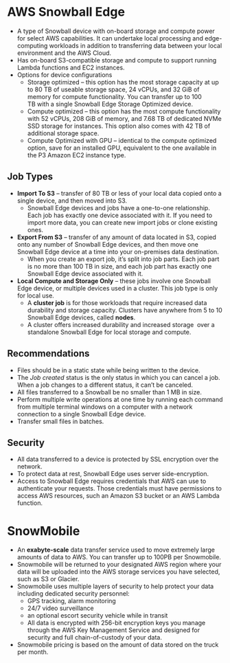 # AWS Snowball Edge

- A type of Snowball device with on-board storage and compute power for select AWS capabilities. It can undertake local processing and edge-computing workloads in addition to transferring data between your local environment and the AWS Cloud.
- Has on-board S3-compatible storage and compute to support running Lambda functions and EC2 instances.
- Options for device configurations
  - Storage optimized – this option has the most storage capacity at up to 80 TB of useable storage space, 24 vCPUs, and 32 GiB of memory for compute functionality. You can transfer up to 100 TB with a single Snowball Edge Storage Optimized device.
  - Compute optimized – this option has the most compute functionality with 52 vCPUs, 208 GiB of memory, and 7.68 TB of dedicated NVMe SSD storage for instances. This option also comes with 42 TB of additional storage space.
  - Compute Optimized with GPU – identical to the compute optimized option, save for an installed GPU, equivalent to the one available in the P3 Amazon EC2 instance type.

## **Job Types**

- **Import To S3** – transfer of 80 TB or less of your local data copied onto a single device, and then moved into S3.
  - Snowball Edge devices and jobs have a one-to-one relationship. Each job has exactly one device associated with it. If you need to import more data, you can create new import jobs or clone existing ones.
- **Export From S3** – transfer of any amount of data located in S3, copied onto any number of Snowball Edge devices, and then move one Snowball Edge device at a time into your on-premises data destination.
  - When you create an export job, it’s split into job parts. Each job part is no more than 100 TB in size, and each job part has exactly one Snowball Edge device associated with it.
- **Local Compute and Storage Only** – these jobs involve one Snowball Edge device, or multiple devices used in a cluster. This job type is only for local use.
  - A **cluster job** is for those workloads that require increased data durability and storage capacity. Clusters have anywhere from 5 to 10 Snowball Edge devices, called **nodes**.
  - A cluster offers increased durability and increased storage  over a standalone Snowball Edge for local storage and compute.

## **Recommendations**

- Files should be in a static state while being written to the device.
- The *Job created* status is the only status in which you can cancel a job. When a job changes to a different status, it can’t be canceled.
- All files transferred to a Snowball be no smaller than 1 MB in size.
- Perform multiple write operations at one time by running each command from multiple terminal windows on a computer with a network connection to a single Snowball Edge device.
- Transfer small files in batches.

## **Security**

- All data transferred to a device is protected by SSL encryption over the network.
- To protect data at rest, Snowball Edge uses server side-encryption.
- Access to Snowball Edge requires credentials that AWS can use to authenticate your requests. Those credentials must have permissions to access AWS resources, such an Amazon S3 bucket or an AWS Lambda function.

# SnowMobile

- An **exabyte-scale** data transfer service used to move extremely large amounts of data to AWS. You can transfer up to 100PB per Snowmobile.
- Snowmobile will be returned to your designated AWS region where your data will be uploaded into the AWS storage services you have selected, such as S3 or Glacier.
- Snowmobile uses multiple layers of security to help protect your data including dedicated security personnel:
  - GPS tracking, alarm monitoring
  - 24/7 video surveillance
  - an optional escort security vehicle while in transit
  - All data is encrypted with 256-bit encryption keys you manage through the AWS Key Management Service and designed for security and full chain-of-custody of your data.
- Snowmobile pricing is based on the amount of data stored on the truck per month.


